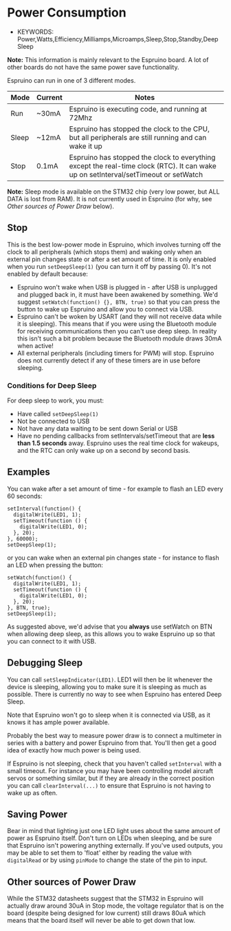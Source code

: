 <!--- Copyright (c) 2013 Gordon Williams, Pur3 Ltd. See the file LICENSE for copying permission. -->
Power Consumption
===============

* KEYWORDS: Power,Watts,Efficiency,Milliamps,Microamps,Sleep,Stop,Standby,Deep Sleep

**Note:** This information is mainly relevant to the Espruino board. A lot of other boards do not have the same power save functionality.

Espruino can run in one of 3 different modes.

| Mode | Current | Notes |
| -----|---------|--------|
| Run | ~30mA | Espruino is executing code, and running at 72Mhz |
| Sleep | ~12mA | Espruino has stopped the clock to the CPU, but all peripherals are still running and can wake it up |
| Stop | 0.1mA | Espruino has stopped the clock to everything except the real-time clock (RTC). It can wake up on setInterval/setTimeout or setWatch |

**Note:** Sleep mode is available on the STM32 chip (very low power, but ALL DATA is lost from RAM). It is not currently used in Espruino (for why, see _Other sources of Power Draw_ below).

Stop
----

This is the best low-power mode in Espruino, which involves turning off the clock to all peripherals (which stops them) and waking only when an external pin changes state or after a set amount of time. It is only enabled when you run ```setDeepSleep(1)``` (you can turn it off by passing 0). It's not enabled by default because:

* Espruino won't wake when USB is plugged in - after USB is unplugged and plugged back in, it must have been awakened by something. We'd suggest ```setWatch(function() {}, BTN, true)``` so that you can press the button to wake up Espruino and allow you to connect via USB.
* Espruino can't be woken by USART (and they will not receive data while it is sleeping). This means that if you were using the Bluetooth module for receiving communications then you can't use deep sleep. In reality this isn't such a bit problem because the Bluetooth module draws 30mA when active!
* All external peripherals (including timers for PWM) will stop. Espruino does not currently detect if any of these timers are in use before sleeping.

### Conditions for Deep Sleep

For deep sleep to work, you must:

* Have called ```setDeepSleep(1)```
* Not be connected to USB
* Not have any data waiting to be sent down Serial or USB
* Have no pending callbacks from setIntervals/setTimeout that are **less than 1.5 seconds** away. Espruino uses the real time clock for wakeups, and the RTC can only wake up on a second by second basis.

Examples
-------

You can wake after a set amount of time - for example to flash an LED every 60 seconds:

```
setInterval(function() {
  digitalWrite(LED1, 1);
  setTimeout(function () {
    digitalWrite(LED1, 0);
  }, 20);
}, 60000);
setDeepSleep(1);
```

or you can wake when an external pin changes state - for instance to flash an LED when pressing the button:

```
setWatch(function() {
  digitalWrite(LED1, 1);
  setTimeout(function () {
    digitalWrite(LED1, 0);
  }, 20);
}, BTN, true);
setDeepSleep(1);
```

As suggested above, we'd advise that you **always** use setWatch on BTN when allowing deep sleep, as this allows you to wake Espruino up so that you can connect to it with USB.

Debugging Sleep
-------------

You can call ```setSleepIndicator(LED1)```. LED1 will then be lit whenever the device is sleeping, allowing you to make sure it is sleeping as much as possible. There is currently no way to see when Espruino has entered Deep Sleep.

Note that Espruino won't go to sleep when it is connected via USB, as it knows it has ample power available.

Probably the best way to measure power draw is to connect a multimeter in series with a battery and power Espruino from that. You'll then get a good idea of exactly how much power is being used.

If Espruino is not sleeping, check that you haven't called ```setInterval``` with a small timeout. For instance you may have been controlling model aircraft servos or something similar, but if they are already in the correct position you can call ```clearInterval(...)``` to ensure that Espruino is not having to wake up as often.

Saving Power
-----------

Bear in mind that lighting just one LED light uses about the same amount of power as Espruino itself. Don't turn on LEDs when sleeping, and be sure that Espruino isn't powering anything externally. If you've used outputs, you may be able to set them to 'float' either by reading the value with ```digitalRead``` or by using ```pinMode``` to change the state of the pin to input.

Other sources of Power Draw
------------------------

While the STM32 datasheets suggest that the STM32 in Espruino will actually draw around 30uA in Stop mode, the voltage regulator that is on the board (despite being designed for low current) still draws 80uA which means that the board itself will never be able to get down that low.
